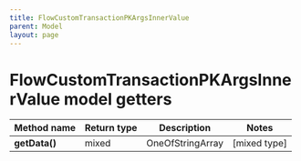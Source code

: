 ```yaml
---
title: FlowCustomTransactionPKArgsInnerValue
parent: Model
layout: page
---
```


# FlowCustomTransactionPKArgsInnerValue model getters

Method name | Return type | Description | Notes
------------ | ------------- | ------------- | -------------
**getData()** | mixed | OneOfStringArray | [mixed type]

